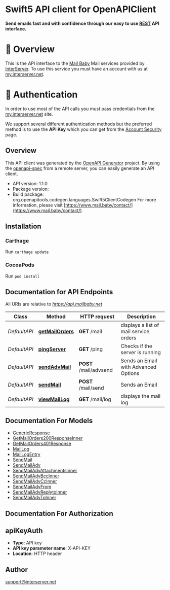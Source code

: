 # Swift5 API client for OpenAPIClient

**Send emails fast and with confidence through our easy to use [REST](https://en.wikipedia.org/wiki/Representational_state_transfer) API interface.**


# 📌 Overview

This is the API interface to the [Mail Baby](https//mail.baby/) Mail services provided by [InterServer](https://www.interserver.net). To use this service you must have an account with us at [my.interserver.net](https://my.interserver.net).


# 🔐 Authentication

In order to use most of the API calls you must pass credentials from the [my.interserver.net](https://my.interserver.net/) site.

We support several different authentication methods but the preferred method is to use the **API Key** which you can get from the [Account Security](https://my.interserver.net/account_security) page.


## Overview
This API client was generated by the [OpenAPI Generator](https://openapi-generator.tech) project.  By using the [openapi-spec](https://github.com/OAI/OpenAPI-Specification) from a remote server, you can easily generate an API client.

- API version: 1.1.0
- Package version: 
- Build package: org.openapitools.codegen.languages.Swift5ClientCodegen
For more information, please visit [https://www.mail.baby/contact/](https://www.mail.baby/contact/)

## Installation

### Carthage

Run `carthage update`

### CocoaPods

Run `pod install`

## Documentation for API Endpoints

All URIs are relative to *https://api.mailbaby.net*

Class | Method | HTTP request | Description
------------ | ------------- | ------------- | -------------
*DefaultAPI* | [**getMailOrders**](docs/DefaultAPI.md#getmailorders) | **GET** /mail | displays a list of mail service orders
*DefaultAPI* | [**pingServer**](docs/DefaultAPI.md#pingserver) | **GET** /ping | Checks if the server is running
*DefaultAPI* | [**sendAdvMail**](docs/DefaultAPI.md#sendadvmail) | **POST** /mail/advsend | Sends an Email with Advanced Options
*DefaultAPI* | [**sendMail**](docs/DefaultAPI.md#sendmail) | **POST** /mail/send | Sends an Email
*DefaultAPI* | [**viewMailLog**](docs/DefaultAPI.md#viewmaillog) | **GET** /mail/log | displays the mail log


## Documentation For Models

 - [GenericResponse](docs/GenericResponse.md)
 - [GetMailOrders200ResponseInner](docs/GetMailOrders200ResponseInner.md)
 - [GetMailOrders401Response](docs/GetMailOrders401Response.md)
 - [MailLog](docs/MailLog.md)
 - [MailLogEntry](docs/MailLogEntry.md)
 - [SendMail](docs/SendMail.md)
 - [SendMailAdv](docs/SendMailAdv.md)
 - [SendMailAdvAttachmentsInner](docs/SendMailAdvAttachmentsInner.md)
 - [SendMailAdvBccInner](docs/SendMailAdvBccInner.md)
 - [SendMailAdvCcInner](docs/SendMailAdvCcInner.md)
 - [SendMailAdvFrom](docs/SendMailAdvFrom.md)
 - [SendMailAdvReplytoInner](docs/SendMailAdvReplytoInner.md)
 - [SendMailAdvToInner](docs/SendMailAdvToInner.md)


## Documentation For Authorization


## apiKeyAuth

- **Type**: API key
- **API key parameter name**: X-API-KEY
- **Location**: HTTP header


## Author

support@interserver.net

